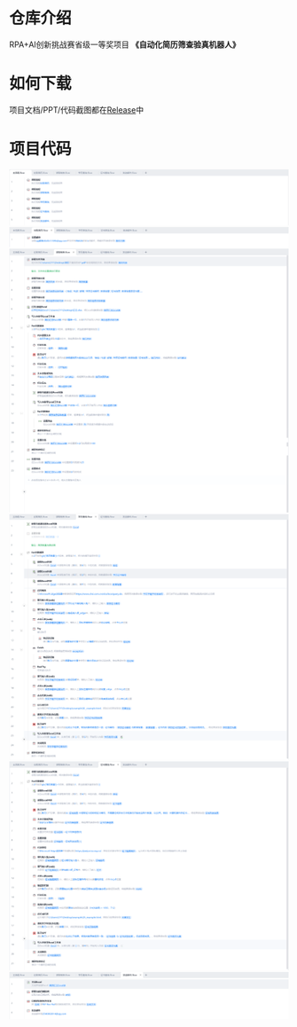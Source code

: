 # 仓库介绍
RPA+AI创新挑战赛省级一等奖项目 **《自动化简历筛查验真机器人》**
# 如何下载
项目文档/PPT/代码截图都在[Release](https://github.com/Freakz3z/RPA/releases/tag/Files)中
# 项目代码
![00-主流程](images/00-主流程.png) 
![01-拉取简历](images/01-拉取简历.png) 
![02-读取制表](images/02-读取制表.png) 
![03-学历查询](images/03-学历查询.png) 
![04-证书查询](images/04-证书查询.png) 
![05-发送邮件](images/05-发送邮件.png)
